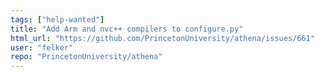 ```yaml
---
tags: ["help-wanted"]
title: "Add Arm and nvc++ compilers to configure.py"
html_url: "https://github.com/PrincetonUniversity/athena/issues/661"
user: "felker"
repo: "PrincetonUniversity/athena"
---
```


